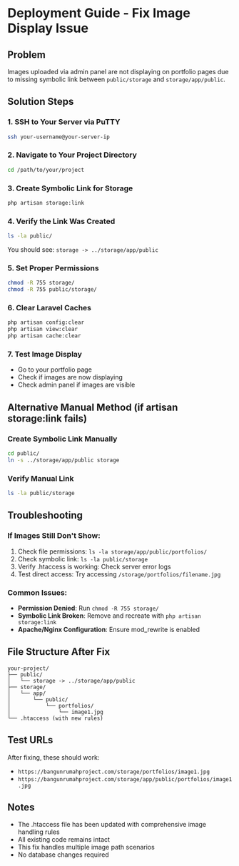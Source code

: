 # Deployment Guide - Fix Image Display Issue

## Problem

Images uploaded via admin panel are not displaying on portfolio pages due to missing symbolic link between `public/storage` and `storage/app/public`.

## Solution Steps

### 1. SSH to Your Server via PuTTY

```bash
ssh your-username@your-server-ip
```

### 2. Navigate to Your Project Directory

```bash
cd /path/to/your/project
```

### 3. Create Symbolic Link for Storage

```bash
php artisan storage:link
```

### 4. Verify the Link Was Created

```bash
ls -la public/
```

You should see: `storage -> ../storage/app/public`

### 5. Set Proper Permissions

```bash
chmod -R 755 storage/
chmod -R 755 public/storage/
```

### 6. Clear Laravel Caches

```bash
php artisan config:clear
php artisan view:clear
php artisan cache:clear
```

### 7. Test Image Display

-   Go to your portfolio page
-   Check if images are now displaying
-   Check admin panel if images are visible

## Alternative Manual Method (if artisan storage:link fails)

### Create Symbolic Link Manually

```bash
cd public/
ln -s ../storage/app/public storage
```

### Verify Manual Link

```bash
ls -la public/storage
```

## Troubleshooting

### If Images Still Don't Show:

1. Check file permissions: `ls -la storage/app/public/portfolios/`
2. Check symbolic link: `ls -la public/storage`
3. Verify .htaccess is working: Check server error logs
4. Test direct access: Try accessing `/storage/portfolios/filename.jpg`

### Common Issues:

-   **Permission Denied**: Run `chmod -R 755 storage/`
-   **Symbolic Link Broken**: Remove and recreate with `php artisan storage:link`
-   **Apache/Nginx Configuration**: Ensure mod_rewrite is enabled

## File Structure After Fix

```
your-project/
├── public/
│   └── storage -> ../storage/app/public
├── storage/
│   └── app/
│       └── public/
│           └── portfolios/
│               └── image1.jpg
└── .htaccess (with new rules)
```

## Test URLs

After fixing, these should work:

-   `https://bangunrumahproject.com/storage/portfolios/image1.jpg`
-   `https://bangunrumahproject.com/storage/app/public/portfolios/image1.jpg`

## Notes

-   The .htaccess file has been updated with comprehensive image handling rules
-   All existing code remains intact
-   This fix handles multiple image path scenarios
-   No database changes required
